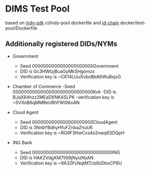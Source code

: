 # DIMS Test Pool

based on [indy-sdk](https://github.com/hyperledger/indy-sdk) ci/indy-pool.dockerfile and [id-chain](https://github.com/id-chain/common) docker/test-pool/Dockerfile.

## Additionally registered DIDs/NYMs

- Government
  - Seed 0000000000000000000000Government
  - DID is Gc3HWtzjBuaGyMkSHgomzx
  - Verification key is ~CK14LUuXvboBbA6WuBsjsG

- Chamber of Commerce
  -Seed 00000000000000000000000000000Kvk
  -DID is BJqX84hzz2MEaDXNK4SLPK
  -verification key is ~5VXoB6qMMReURhFWi9AxAN

- Cloud Agent
  - Seed 0000000000000000000000CloudAgent
  - DID is 3NnbYBdhyHfuFZnbaZhuU6
  - Verification key is ~RG6F3HwCxs4s2nwq63DQpH

- ING Bank
  - Seed 00000000000000000000000000000ING
  - DID is HAKZVdgXM7569jNyizNyAN
  - Verification key is ~9A3ZFcNqtMTcb9zDboCP6U


